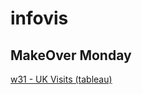 # infovis


## MakeOver Monday

[w31 - UK Visits (tableau)](https://vpruden1.github.io/infovis/W31_UK.html)
